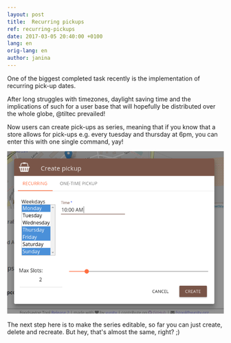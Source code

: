 ```yaml
---
layout: post
title:  Recurring pickups
ref: recurring-pickups
date: 2017-03-05 20:40:00 +0100
lang: en
orig-lang: en
author: janina
---
```


One of the biggest completed task recently is the implementation of recurring pick-up dates.

After long struggles with timezones, daylight saving time and the implications of such for a user base that will hopefully be distributed over the whole globe, @tiltec prevailed!

<!--more-->

Now users can create pick-ups as series, meaning that if you know that a store allows for pick-ups e.g. every tuesday and thursday at 6pm, you can enter this with one single command, yay!

![recurring pickups screenshot](/images/recurring-pickups.png)

The next step here is to make the series editable, so far you can just create, delete and recreate. But hey, that's almost the same, right? ;)